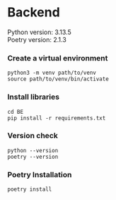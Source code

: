 # Backend
Python version: 3.13.5  
Poetry version: 2.1.3  

### Create a virtual environment
`python3 -m venv path/to/venv`\
`source path/to/venv/bin/activate`

### Install libraries
`cd BE`\
`pip install -r requirements.txt`

### Version check
`python --version`\
`poetry --version`

### Poetry Installation
`poetry install`
